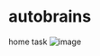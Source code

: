 # autobrains
home task
![image](https://github.com/eladtamari/autobrains/assets/44618706/e0a819ce-2405-4627-b653-37b29074cf41)

